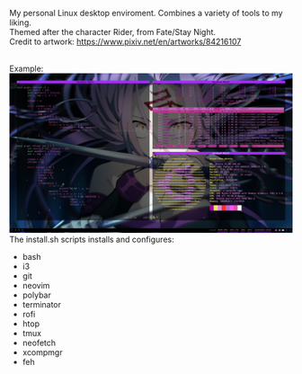 My personal Linux desktop enviroment. Combines a variety of tools to my liking.<br>
Themed after the character Rider, from Fate/Stay Night.<br>
Credit to artwork: https://www.pixiv.net/en/artworks/84216107<br><br>

Example:<br>
![Example](./GetImage.png)
<br>
The install.sh scripts installs and configures:
- bash
- i3
- git
- neovim
- polybar
- terminator
- rofi
- htop
- tmux
- neofetch
- xcompmgr
- feh
